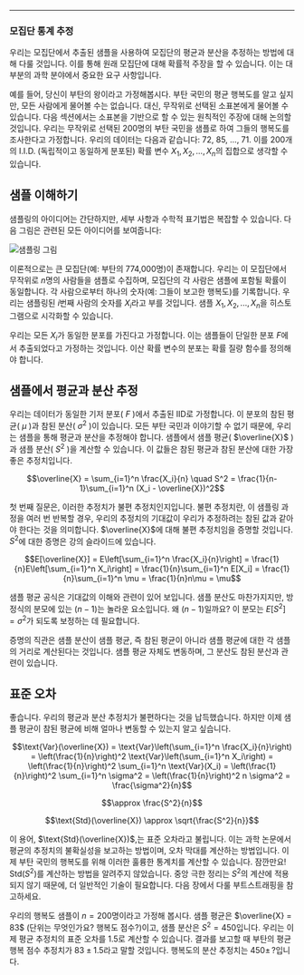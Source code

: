
---
### 모집단 통계 추정

우리는 모집단에서 추출된 샘플을 사용하여 모집단의 평균과 분산을 추정하는 방법에 대해 다룰 것입니다. 이를 통해 원래 모집단에 대해 확률적 주장을 할 수 있습니다. 이는 대부분의 과학 분야에서 중요한 요구 사항입니다.

예를 들어, 당신이 부탄의 왕이라고 가정해봅시다. 부탄 국민의 평균 행복도를 알고 싶지만, 모든 사람에게 물어볼 수는 없습니다. 대신, 무작위로 선택된 소표본에게 물어볼 수 있습니다. 다음 섹션에서는 소표본을 기반으로 할 수 있는 원칙적인 주장에 대해 논의할 것입니다. 우리는 무작위로 선택된 200명의 부탄 국민을 샘플로 하여 그들의 행복도를 조사한다고 가정합니다. 우리의 데이터는 다음과 같습니다: 72, 85, ..., 71. 이를 200개의 I.I.D. (독립적이고 동일하게 분포된) 확률 변수 $X_1, X_2, ..., X_n$의 집합으로 생각할 수 있습니다.

## 샘플 이해하기

샘플링의 아이디어는 간단하지만, 세부 사항과 수학적 표기법은 복잡할 수 있습니다. 다음 그림은 관련된 모든 아이디어를 보여줍니다:

![샘플링 그림](https://chrispiech.github.io/probabilityForComputerScientists/img/chapters/samples.png)

이론적으로는 큰 모집단(예: 부탄의 774,000명)이 존재합니다. 우리는 이 모집단에서 무작위로 $n$명의 사람들을 샘플로 수집하며, 모집단의 각 사람은 샘플에 포함될 확률이 동일합니다. 각 사람으로부터 하나의 숫자(예: 그들이 보고한 행복도)를 기록합니다. 우리는 샘플링된 $i$번째 사람의 숫자를 $X_i$라고 부를 것입니다. 샘플 $X_1, X_2, ..., X_n$을 히스토그램으로 시각화할 수 있습니다.

우리는 모든 $X_i$가 동일한 분포를 가진다고 가정합니다. 이는 샘플들이 단일한 분포 $F$에서 추출되었다고 가정하는 것입니다. 이산 확률 변수의 분포는 확률 질량 함수를 정의해야 합니다.

## 샘플에서 평균과 분산 추정

우리는 데이터가 동일한 기저 분포( $F$ )에서 추출된 IID로 가정합니다. 이 분포의 참된 평균( $\mu$ )과 참된 분산( $\sigma^2$ )이 있습니다. 모든 부탄 국민과 이야기할 수 없기 때문에, 우리는 샘플을 통해 평균과 분산을 추정해야 합니다. 샘플에서 샘플 평균( $\overline{X}$ )과 샘플 분산( $S^2$ )을 계산할 수 있습니다. 이 값들은 참된 평균과 참된 분산에 대한 가장 좋은 추정치입니다.


$$\overline{X} = \sum_{i=1}^n \frac{X_i}{n} \quad S^2 = \frac{1}{n-1}\sum_{i=1}^n (X_i - \overline{X})^2$$


첫 번째 질문은, 이러한 추정치가 불편 추정치인지입니다. 불편 추정치란, 이 샘플링 과정을 여러 번 반복할 경우, 우리의 추정치의 기대값이 우리가 추정하려는 참된 값과 같아야 한다는 것을 의미합니다. $\overline{X}$에 대해 불편 추정치임을 증명할 것입니다. $S^2$에 대한 증명은 강의 슬라이드에 있습니다.


$$E[\overline{X}] = E\left[\sum_{i=1}^n \frac{X_i}{n}\right] = \frac{1}{n}E\left[\sum_{i=1}^n X_i\right] = \frac{1}{n}\sum_{i=1}^n E[X_i] = \frac{1}{n}\sum_{i=1}^n \mu = \frac{1}{n}n\mu = \mu$$


샘플 평균 공식은 기대값의 이해와 관련이 있어 보입니다. 샘플 분산도 마찬가지지만, 방정식의 분모에 있는 $(n-1)$는 놀라운 요소입니다. 왜 $(n-1)$일까요? 이 분모는 $E[S^2] = \sigma^2$가 되도록 보정하는 데 필요합니다.

증명의 직관은 샘플 분산이 샘플 평균, 즉 참된 평균이 아니라 샘플 평균에 대한 각 샘플의 거리로 계산된다는 것입니다. 샘플 평균 자체도 변동하며, 그 분산도 참된 분산과 관련이 있습니다.

## 표준 오차

좋습니다. 우리의 평균과 분산 추정치가 불편하다는 것을 납득했습니다. 하지만 이제 샘플 평균이 참된 평균에 비해 얼마나 변동할 수 있는지 알고 싶습니다.


$$\text{Var}(\overline{X}) = \text{Var}\left(\sum_{i=1}^n \frac{X_i}{n}\right) = \left(\frac{1}{n}\right)^2 \text{Var}\left(\sum_{i=1}^n X_i\right) = \left(\frac{1}{n}\right)^2 \sum_{i=1}^n \text{Var}(X_i) = \left(\frac{1}{n}\right)^2 \sum_{i=1}^n \sigma^2 = \left(\frac{1}{n}\right)^2 n \sigma^2 = \frac{\sigma^2}{n}$$

$$\approx \frac{S^2}{n}$$

$$\text{Std}(\overline{X}) \approx \sqrt{\frac{S^2}{n}}$$

이 용어, $\text{Std}(\overline{X})$,는 표준 오차라고 불립니다. 이는 과학 논문에서 평균의 추정치의 불확실성을 보고하는 방법이며, 오차 막대를 계산하는 방법입니다. 이제 부탄 국민의 행복도를 위해 이러한 훌륭한 통계치를 계산할 수 있습니다. 잠깐만요! $\text{Std}(S^2)$를 계산하는 방법을 알려주지 않았습니다. 중앙 극한 정리는 $S^2$의 계산에 적용되지 않기 때문에, 더 일반적인 기술이 필요합니다. 다음 장에서 다룰 부트스트래핑을 참고하세요.

우리의 행복도 샘플이 $n = 200$명이라고 가정해 봅시다. 샘플 평균은 $\overline{X} = 83$ (단위는 무엇인가요? 행복도 점수?)이고, 샘플 분산은 $S^2 = 450$입니다. 우리는 이제 평균 추정치의 표준 오차를 1.5로 계산할 수 있습니다. 결과를 보고할 때 부탄의 평균 행복 점수 추정치가 $83 \pm 1.5$라고 말할 것입니다. 행복도의 분산 추정치는 $450 \pm \, ?$입니다.